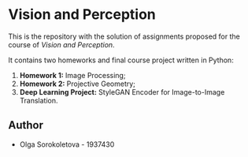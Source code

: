 # Vision and Perception

This is the repository with the solution of assignments proposed for the course of *Vision and Perception*.

It contains two homeworks and final course project written in Python:
1. **Homework 1:** Image Processing;
2. **Homework 2:** Projective Geometry;
3. **Deep Learning Project:** StyleGAN Encoder for Image-to-Image Translation.

## Author
- Olga Sorokoletova - 1937430
